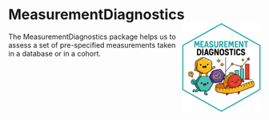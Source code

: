<!-- README.md is generated from README.Rmd. Please edit that file -->

# MeasurementDiagnostics <img src="man/HexstickerMeasurementDiagnostics.png" align="right" height="180"/>

<!-- badges: start -->

The MeasurementDiagnostics package helps us to assess a set of pre-specified measurements taken in a database or in a cohort.
